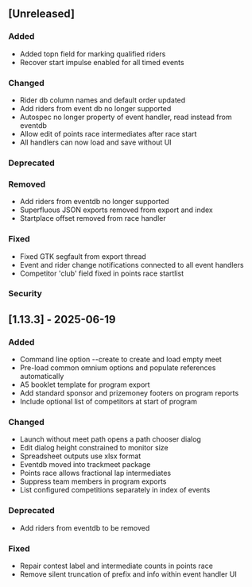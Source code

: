 ## [Unreleased]

### Added

   - Added topn field for marking qualified riders
   - Recover start impulse enabled for all timed events

### Changed

   - Rider db column names and default order updated
   - Add riders from event db no longer supported
   - Autospec no longer property of event handler, read
     instead from eventdb
   - Allow edit of points race intermediates after race start
   - All handlers can now load and save without UI

### Deprecated

### Removed

   - Add riders from eventdb no longer supported
   - Superfluous JSON exports removed from export and index
   - Startplace offset removed from race handler

### Fixed

   - Fixed GTK segfault from export thread
   - Event and rider change notifications connected to all event handlers
   - Competitor 'club' field fixed in points race startlist

### Security

## [1.13.3] - 2025-06-19

### Added

   - Command line option --create to create and load empty meet
   - Pre-load common omnium options and populate references automatically
   - A5 booklet template for program export
   - Add standard sponsor and prizemoney footers on program reports
   - Include optional list of competitors at start of program

### Changed

   - Launch without meet path opens a path chooser dialog
   - Edit dialog height constrained to monitor size
   - Spreadsheet outputs use xlsx format
   - Eventdb moved into trackmeet package
   - Points race allows fractional lap intermediates
   - Suppress team members in program exports
   - List configured competitions separately in index of events

### Deprecated

   - Add riders from eventdb to be removed

### Fixed

   - Repair contest label and intermediate counts in points race
   - Remove silent truncation of prefix and info within event handler UI

